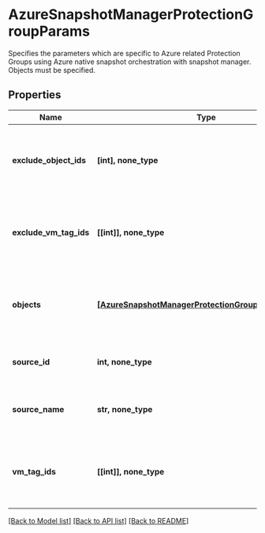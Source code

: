 # AzureSnapshotManagerProtectionGroupParams

Specifies the parameters which are specific to Azure related Protection Groups using Azure native snapshot orchestration with snapshot manager. Objects must be specified.

## Properties
Name | Type | Description | Notes
------------ | ------------- | ------------- | -------------
**exclude_object_ids** | **[int], none_type** | Specifies the objects to be excluded in the Protection Group. | [optional] 
**exclude_vm_tag_ids** | **[[int]], none_type** | Array of arrays of VM Tag Ids that Specify VMs to Exclude. | [optional] 
**objects** | [**[AzureSnapshotManagerProtectionGroupObjectParams]**](AzureSnapshotManagerProtectionGroupObjectParams.md) | Specifies the objects to be included in the Protection Group. | [optional] 
**source_id** | **int, none_type** | Specifies the id of the parent of the objects. | [optional] [readonly] 
**source_name** | **str, none_type** | Specifies the name of the parent of the objects. | [optional] [readonly] 
**vm_tag_ids** | **[[int]], none_type** | Array of arrays of VM Tag Ids that Specify VMs to Protect. | [optional] 

[[Back to Model list]](../README.md#documentation-for-models) [[Back to API list]](../README.md#documentation-for-api-endpoints) [[Back to README]](../README.md)


